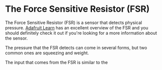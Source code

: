 # The Force Sensitive Resistor (FSR)
The Force Sensitive Resistor (FSR) is a sensor that detects physical pressure. [Adafruit Learn](https://learn.adafruit.com/force-sensitive-resistor-fsr/overview) has an excellent overview of the FSR and you should definitely check it out if you're looking for a more information about the sensor.

The pressure that the FSR detects can come in several forms, but two common ones are squeezing and weight.

The input that comes from the FSR is similar to the 
